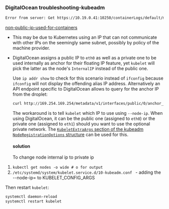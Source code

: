 ### DigitalOcean troubleshooting-kubeadm

```sh
Error from server: Get https://10.19.0.41:10250/containerLogs/default/mysql-ddc65b868-glc5m/mysql: dial tcp 10.19.0.41:10250: getsockopt: no route to host
```

[non-public-ip-used-for-containers](https://kubernetes.io/docs/setup/production-environment/tools/kubeadm/troubleshooting-kubeadm/#non-public-ip-used-for-containers)

- This may be due to Kubernetes using an IP that can not communicate with other IPs on the seemingly same subnet, possibly by policy of the machine provider.

- DigitalOcean assigns a public IP to `eth0` as well as a private one to be used internally as anchor for their floating IP feature, yet `kubelet` will pick the latter as the node's `InternalIP` instead of the public one.

  Use `ip addr show` to check for this scenario instead of `ifconfig` because `ifconfig` will not display the offending alias IP address. Alternatively an API endpoint specific to DigitalOcean allows to query for the anchor IP from the droplet:

  ```sh
  curl http://169.254.169.254/metadata/v1/interfaces/public/0/anchor_ipv4/address
  ```

  The workaround is to tell `kubelet` which IP to use using `--node-ip`. When using DigitalOcean, it can be the public one (assigned to `eth0`) or the private one (assigned to `eth1`) should you want to use the optional private network. The [`KubeletExtraArgs` section of the kubeadm `NodeRegistrationOptions` structure](https://github.com/kubernetes/kubernetes/blob/release-1.13/cmd/kubeadm/app/apis/kubeadm/v1beta1/types.go) can be used for this.

  
  
  #### solution 
  

   To change node internal ip to private ip 

1. ```kubectl get nodes -o wide # o for output```
2. ```/etc/systemd/system/kubelet.service.d/10-kubeadm.conf ```  - adding the --node-ip=<private ip> to KUBELET_CONFIG_ARGS

  Then restart `kubelet`:

  ```sh
  systemctl daemon-reload
  systemctl restart kubelet
  ```
